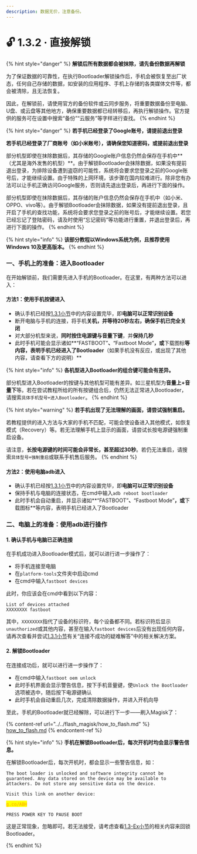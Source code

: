 ```yaml
---
description: 数据无价，注意备份。
---
```


# 🔓 1.3.2 · 直接解锁

{% hint style="danger" %}
**解锁后所有数据都会被抹除，请先备份数据再解锁**

为了保证数据的可靠性，在执行Bootloader解锁操作后，手机会被恢复至出厂状态，任何自己存储的数据，如安装的应用程序、手机上存储的各类媒体文件等，都会被清除，且无法恢复。

因此，在解锁前，请使用官方的备份软件或云同步服务，将重要数据备份至电脑、U盘、或云盘等其他地方，确保重要数据都已经转移后，再执行解锁操作。官方提供的服务可在设置中搜索“备份”“云服务”等字样进行查找。
{% endhint %}

{% hint style="danger" %}
**若手机已经登录了Google账号，请提前退出登录**

**若手机已经登录了厂商账号（如小米账号），请确保您知道密码，或提前退出登录**

部分机型即使在抹除数据后，其存储的Google账户信息仍然会保存在手机中**（尤其是海外发售的机型）**。由于解锁Bootloader会抹除数据，如果没有提前退出登录，为排除设备遭到盗窃的可能性，系统将会要求您登录之前的Google账号后，才能继续设置。由于特殊的上网环境，该步骤在国内较难进行。除非您有办法可以让手机正确访问Google服务，否则请先退出登录后，再进行下面的操作。

部分机型即使在抹除数据后，其存储的账户信息仍然会保存在手机中（如小米、OPPO、vivo等）。由于解锁Bootloader会抹除数据，如果没有提前退出登录，且开启了手机的查找功能，系统将会要求您登录之前的账号后，才能继续设置。若您已经忘记了登陆密码，请及时使用“忘记密码”等功能进行重置，并退出登录后，再进行下面的操作。
{% endhint %}

{% hint style="info" %}
**该部分教程以Windows系统为例，且推荐使用Windows 10及更高版本。**
{% endhint %}

### 一、手机上的准备：进入Bootloader

在开始解锁前，我们需要先进入手机的Bootloader。在这里，有两种方法可以进入：

#### 方法1：使用手机按键进入

* 确认手机已经按[1.3.1小节](preparation.md)中的内容设置完毕，即**电脑可以正常识别设备**
* 断开电脑与手机的连接，将手机**关机，并等待20秒左右，确保手机已完全关闭**
* 对大部分机型来说，**同时按住电源键与音量下键**，并**保持几秒**
* 此时手机可能会显示诸如**“FASTBOOT”**、**“Fastboot Mode”**，或**下载图标**等内容，表明手机已经进入了Bootloader**（如果手机没有反应，或出现了其他内容，请查看下方的说明）**

{% hint style="info" %}
**各机型进入Bootloader的组合键可能会有差异。**

部分机型进入Bootloader的按键与其他机型可能有差异。如三星机型为**音量上+音量下**等。若在尝试教程所给的所有按键组合后，仍然无法正常进入Bootloader，请搜索`具体手机型号+进入Bootloader`。
{% endhint %}

{% hint style="warning" %}
**若手机出现了无法理解的画面，请尝试强制重启。**

若教程提供的进入方法与大家的手机不匹配，可能会使设备进入其他模式，如恢复模式（Recovery）等。若无法理解手机上显示的画面，请尝试长按电源键强制重启设备。

请注意，**长按电源键的时间可能会非常长，甚至超过30秒**。若仍无法重启，请搜索`具体型号+强制重启`或联系手机售后服务。
{% endhint %}

#### 方法2：使用电脑adb进入

* 确认手机已经按[1.3.1小节](preparation.md)中的内容设置完毕，即**电脑可以正常识别设备**
* 保持手机与电脑的连接状态，在cmd中输入`adb reboot bootloader`
* 此时手机会自动重启，并显示诸如**“FASTBOOT”**、**“Fastboot Mode”**，或**下载图标**等内容，表明手机已经进入了Bootloader

### 二、电脑上的准备：使用adb进行操作

#### 1. 确认手机与电脑已正确连接

在手机成功进入Bootloader模式后，就可以进行进一步操作了：

* 将手机连接至电脑
* 在`platform-tools`文件夹中启动cmd
* 在cmd中输入`fastboot devices`

此时，你应该会在cmd中看到以下内容：

```
List of devices attached 
XXXXXXXX fastboot
```

其中，`XXXXXXXX`指代了设备的标识符，每个设备都不同。若标识符后显示`unauthorized`或其他内容，甚至在输入`fastboot devices`后没有出现任何内容，请再次查看并尝试[1.3.1小节](preparation.md)有关“连接不成功的疑难解答”中的相关解决方案。

#### 2. 解锁Bootloader

在连接成功后，就可以进行进一步操作了：

* 在cmd中输入`fastboot oem unlock`
* 此时手机界面会显示警告信息，按下手机音量键，使`Unlock the Bootloader`选项被选中，随后按下电源键确认
* 此时手机会自动重启几次，完成清除数据操作，并进入开机向导

至此，手机的Bootloader就已经解除，可以进行下一步——刷入Magisk了：

{% content-ref url="../../flash_magisk/how_to_flash.md" %}
[how\_to\_flash.md](../../flash\_magisk/how\_to\_flash.md)
{% endcontent-ref %}

{% hint style="info" %}
**手机在解锁Bootloader后，每次开机时均会显示警告信息。**

在解锁Bootloader后，每次开机时，都会显示一些警告信息，如：

`The boot loader is unlocked and software integrity cannot be guaranteed. Any data stored on the device may be available to attackers. Do not store any sensitive data on the device.`

`Visit this link on another device:`

<mark style="color:orange;">`g.co/ABH`</mark>

`PRESS POWER KEY TO PAUSE BOOT`

这是正常现象，忽略即可。若无法接受，请考虑查看[1.3-Ex小节](ways\_to\_lock.md)的相关内容来回锁Bootloader。


{% endhint %}
